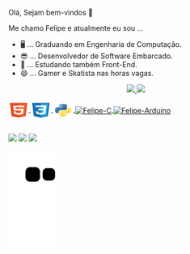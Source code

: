 Olá, Sejam bem-vindos 👋

  Me chamo Felipe e atualmente eu sou ...

- 🖥  ... Graduando em Engenharia de Computação.
- 😎 ... Desenvolvedor de Software Embarcado.
- 🧐 ... Estudando também Front-End.
- 😄 ... Gamer e Skatista nas horas vagas.


<div align="center">
  <a href="https://github.com/FelipeAvilaSilva">
  <img height="180em" src="https://github-readme-stats.vercel.app/api?username=FelipeAvilaSilva&show_icons=true&theme=discord_old_blurple&include_all_commits=true&count_private=true"/>
  <img height="180em" src="https://github-readme-stats.vercel.app/api/top-langs/?username=FelipeAvilaSilva&layout=compact&langs_count=7&theme=discord_old_blurple"/>
</div>
<div style="display: inline_block"><br>
  <!--
  <img align="center" alt="Felipe-Js" height="30" width="40" src="https://raw.githubusercontent.com/devicons/devicon/master/icons/javascript/javascript-plain.svg">
  <img align="center" alt="Felipe-Ts" height="30" width="40" src="https://raw.githubusercontent.com/devicons/devicon/master/icons/typescript/typescript-plain.svg">
  <img align="center" alt="Felipe-React" height="30" width="40" src="https://raw.githubusercontent.com/devicons/devicon/master/icons/react/react-original.svg">
-->
  <img align="center" alt="Felipe-HTML" height="30" width="40" src="https://raw.githubusercontent.com/devicons/devicon/master/icons/html5/html5-original.svg">
  <img align="center" alt="Felipe-CSS" height="30" width="40" src="https://raw.githubusercontent.com/devicons/devicon/master/icons/css3/css3-original.svg">
  <img align="center" alt="Felipe-Python" height="30" width="40" src="https://raw.githubusercontent.com/devicons/devicon/master/icons/python/python-original.svg">
  <img align="center" alt="Felipe-C" height="30" width="40" src="https://cdn.jsdelivr.net/gh/devicons/devicon/icons/c/c-original.svg">
  <img align="center" alt="Felipe-Arduino" height="30" width="40" src="https://cdn.jsdelivr.net/gh/devicons/devicon/icons/arduino/arduino-original-wordmark.svg">
 
</div>  
 <br>
<div> 

  <a href="https://www.instagram.com/felipe.as_/" target="_blank"><img src="https://img.shields.io/badge/-Instagram-%23E4405F?style=for-the-badge&logo=instagram&logoColor=white" target="_blank"></a>
  <a href = "mailto:fasilva@inf.ufpel.edu.br"><img src="https://img.shields.io/badge/-Gmail-%23333?style=for-the-badge&logo=gmail&logoColor=white" target="_blank"></a>
  <a href="https://www.linkedin.com/in/felipe-ávila-251685178/" target="_blank"><img src="https://img.shields.io/badge/-LinkedIn-%230077B5?style=for-the-badge&logo=linkedin&logoColor=white" target="_blank"></a> 
 
  ![Snake animation](https://github.com/FelipeAvilaSilva/FelipeAvilaSilva/blob/output/github-contribution-grid-snake.svg)
 
</div>
